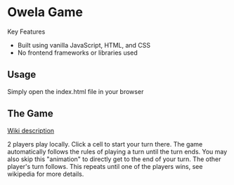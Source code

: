 # Owela Game

Key Features

- Built using vanilla JavaScript, HTML, and CSS
- No frontend frameworks or libraries used

## Usage

Simply open the index.html file in your browser

## The Game

[Wiki description](https://en.wikipedia.org/wiki/Owela?useskin=vector)

2 players play locally.
Click a cell to start your turn there. The game automatically follows the rules of playing a turn until the turn ends. You may also skip this "animation" to directly get to the end of your turn.
The other player's turn follows.
This repeats until one of the players wins, see wikipedia for more details.
